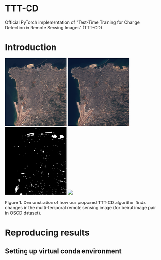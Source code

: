 # TTT-CD
Official PyTorch implementation of "Test-Time Training for Change Detection in Remote Sensing Images" (TTT-CD)

# Introduction
<p float="left">
  <img src="/imgs/img1.png" width="200" />
  <img src="/imgs/img2.png" width="200" /> 
  <img src="/imgs/cm.png" width="200" /> 
  <img src="/imgs/lasvegas.gif" width="200" />
</p>
Figure 1. Demonstration of how our proposed TTT-CD algorithm finds changes in the multi-temporal remote sensing image (for beirut image pair in OSCD dataset).

# Reproducing results
## Setting up virtual conda environment

